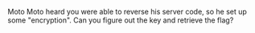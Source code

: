 Moto Moto heard you were able to reverse his server code, so he set up some "encryption". Can you figure out the key and retrieve the flag?
